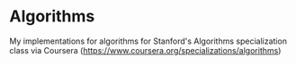 # Algorithms

My implementations for algorithms for Stanford's Algorithms specialization class via Coursera (https://www.coursera.org/specializations/algorithms)
